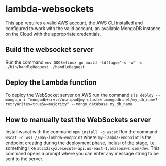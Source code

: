 # lambda-websockets

This app requires a valid AWS account, the AWS CLI installed and configured to work with the valid account,
an available MongoDB instance on the Cloud with the appropriate credentials.

## Build the websocket server

Run the command `env GOOS=linux go build -ldflags="-s -w" -o ./bin/handleRequest ./handleRequest`

## Deploy the Lambda function

To deploy the WebSocket server on AWS run the command
`sls deploy --mongo_uri "mongodb+srv://usr:pwd@my-cluster.mongodb.net/my_db_name?retryWrites=true&w=majority" --mongo_database my_db_name`

## How to manually test the WebSockets server

Install wscat with the command `npm install -g wscat`
Run the command `wscat -c wss://may-lambda-endpoint` where `my-lambda-endpoint` is the endpoint creating during the deployment phase, inclusi of the stage, i.e. something like `abc123xyz.execute-api.us-east-1.amazonaws.com/dev`.
This command opens a prompt where you can enter any message string to be sent to the server.